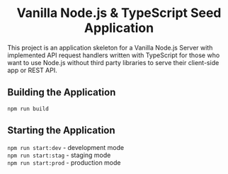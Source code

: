 <div align="center">
  <h1>Vanilla Node.js & TypeScript Seed Application</h1>
</div>

<div>
  This project is an application skeleton for a Vanilla Node.js Server with implemented API request handlers written with TypeScript for those who want to use Node.js without third party libraries to serve their client-side app or REST API.
</div>

## Building the Application
`npm run build`

## Starting the Application
`npm run start:dev`  - development mode  
`npm run start:stag` - staging mode  
`npm run start:prod` - production mode  

